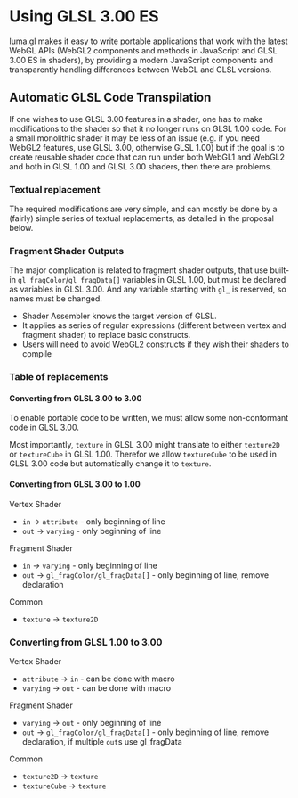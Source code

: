 # Using GLSL 3.00 ES

luma.gl makes it easy to write portable applications that work with the latest WebGL APIs (WebGL2 components and methods in JavaScript and GLSL 3.00 ES in shaders), by providing a modern JavaScript components and transparently handling differences between WebGL and GLSL versions.


## Automatic GLSL Code Transpilation

If one wishes to use GLSL 3.00 features in a shader, one has to make modifications to the shader so that it no longer runs on GLSL 1.00 code. For a small monolithic shader it may be less of an issue (e.g. if you need WebGL2 features, use GLSL 3.00, otherwise GLSL 1.00) but if the goal is to create reusable shader code that can run under both WebGL1 and WebGL2 and both in GLSL 1.00 and GLSL 3.00 shaders, then there are problems.


### Textual replacement

The required modifications are very simple, and can mostly be done by a (fairly) simple series of textual replacements, as detailed in the proposal below.


### Fragment Shader Outputs

The major complication is related to fragment shader outputs, that use built-in `gl_fragColor`/`gl_fragData[]` variables in GLSL 1.00, but must be declared as variables in GLSL 3.00. And any variable starting with `gl_` is reserved, so names must be changed.


* Shader Assembler knows the target version of GLSL.
* It applies as series of regular expressions (different between vertex and fragment shader) to replace basic constructs.
* Users will need to avoid WebGL2 constructs if they wish their shaders to compile


### Table of replacements

#### Converting from GLSL 3.00 to 3.00

To enable portable code to be written, we must allow some non-conformant code in GLSL 3.00.

Most importantly, `texture` in GLSL 3.00 might translate to either `texture2D` or `textureCube` in GLSL 1.00. Therefor we allow `textureCube` to be used in GLSL 3.00 code but automatically change it to `texture`.


#### Converting from GLSL 3.00 to 1.00

Vertex Shader

* `in` -> `attribute` - only beginning of line
* `out` -> `varying` - only beginning of line

Fragment Shader

* `in` -> `varying` - only beginning of line
* `out` -> `gl_fragColor/gl_fragData[]` - only beginning of line, remove declaration

Common

* `texture` -> `texture2D`


### Converting from GLSL 1.00 to 3.00

Vertex Shader

* `attribute` -> `in` - can be done with macro
* `varying` -> `out` - can be done with macro

Fragment Shader

* `varying` -> `out` - only beginning of line
* `out` -> `gl_fragColor/gl_fragData[]` - only beginning of line, remove declaration, if multiple `out`s use gl_fragData

Common

* `texture2D` -> `texture`
* `textureCube` -> `texture`
